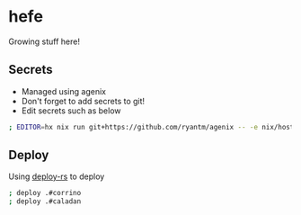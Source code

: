 # hefe

Growing stuff here!

## Secrets

- Managed using agenix
- Don't forget to add secrets to git!
- Edit secrets such as below

```bash
; EDITOR=hx nix run git+https://github.com/ryantm/agenix -- -e nix/hosts/corrino/secrets/pretix.age
```

## Deploy

Using [deploy-rs](https://github.com/serokell/deploy-rs) to deploy

```bash
; deploy .#corrino
; deploy .#caladan
```

